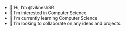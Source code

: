 - 👋 Hi, I’m @vikneshSR
- 👀 I’m interested in Computer Science
- 🌱 I’m currently learning Computer Science
- 💞️ I’m looking to collaborate on any ideas and projects.


<!---
vikneshsrv24/vikneshsrv24 is a ✨ special ✨ repository because its `README.md` (this file) appears on your GitHub profile.
You can click the Preview link to take a look at your changes.
--->
